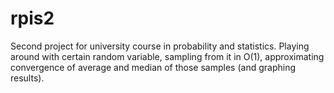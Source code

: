 # rpis2
Second project for university course in probability and statistics. Playing around with certain random variable, sampling from it in O(1), approximating convergence of average and median of those samples (and graphing results).
